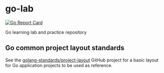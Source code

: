 # go-lab

[![Go Report Card](https://goreportcard.com/badge/github.com/rmachuca89/go-lab)](https://goreportcard.com/report/github.com/rmachuca89/go-lab)

Go learning lab and practice repository

## Go common project layout standards

See the [golang-standards/project-layout](https://github.com/golang-standards/project-layout) GitHub project for a basic layout for Go application projects to be used as reference.
